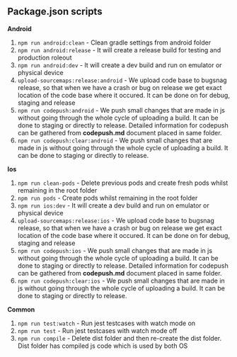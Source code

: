 ## Package.json scripts

**Android**

1. `npm run android:clean` - Clean gradle settings from android folder
2. `npm run android:release` - It will create a release build for testing and production roleout
3. `npm run android:dev` - It will create a dev build and run on emulator or physical device
4. `upload-sourcemaps:release:android` - We upload code base to bugsnag release, so that when we have a crash or bug on release we get exact location of the code base where it occured. It can be done on for debug, staging and release
5. `npm run codepush:android` - We push small changes that are made in js without going through the whole cycle of uploading a build. It can be done to staging or directly to release. Detailed information for codepush can be gathered from **codepush.md** document placed in same folder.
6. `npm run codepush:clear:android` - We push small changes that are made in js without going through the whole cycle of uploading a build. It can be done to staging or directly to release.

**Ios**

1. `npm run clean-pods` - Delete previous pods and create fresh pods whilst remaining in the root folder
2. `npm run pods` - Create pods whilst remaining in the root folder
3. `npm run ios:dev` - It will create a dev build and run on emulator or physical device
4. `upload-sourcemaps:release:ios` - We upload code base to bugsnag release, so that when we have a crash or bug on release we get exact location of the code base where it occured. It can be done on for debug, staging and release
5. `npm run codepush:ios` - We push small changes that are made in js without going through the whole cycle of uploading a build. It can be done to staging or directly to release. Detailed information for codepush can be gathered from **codepush.md** document placed in same folder.
6. `npm run codepush:clear:ios` - We push small changes that are made in js without going through the whole cycle of uploading a build. It can be done to staging or directly to release.

**Common**

1. `npm run test:watch` - Run jest testcases with watch mode on
2. `npm run test` - Run jest testcases with watch mode off
3. `npm run compile` - Delete dist folder and then re-create the dist folder. Dist folder has compiled js code which is used by both OS
